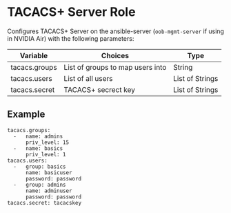 
# TACACS+ Server Role

Configures TACACS+ Server on the ansible-server (`oob-mgmt-server` if using in NVIDIA Air) with the following parameters:

Variable | Choices | Type
--- | --- | ---
tacacs.groups|List of groups to map users into|String
tacacs.users|List of all users|List of Strings
tacacs.secret|TACACS+ secrect key|List of Strings

## Example

```
tacacs.groups:
  -   name: admins
      priv_level: 15
  -   name: basics
      priv_level: 1
tacacs.users:
  -   group: basics
      name: basicuser
      password: password
  -   group: admins
      name: adminuser
      password: password
tacacs.secret: tacacskey
```
